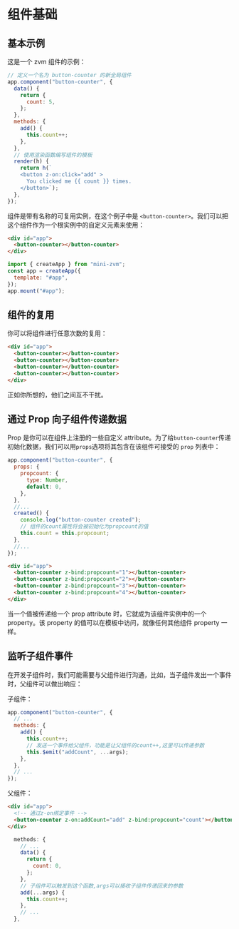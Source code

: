 # 组件基础

## 基本示例

这是一个 zvm 组件的示例：

```javascript
// 定义一个名为 button-counter 的新全局组件
app.component("button-counter", {
  data() {
    return {
      count: 5,
    };
  },
  methods: {
    add() {
      this.count++;
    },
  },
  // 使用渲染函数编写组件的模板
  render(h) {
    return h(`
    <button z-on:click="add" >
      You clicked me {{ count }} times.
    </button>`);
  },
});
```

组件是带有名称的可复用实例，在这个例子中是 `<button-counter>`。我们可以把这个组件作为一个根实例中的自定义元素来使用：

```html
<div id="app">
  <button-counter></button-counter>
</div>
```

```javascript
import { createApp } from "mini-zvm";
const app = createApp({
  template: "#app",
});
app.mount("#app");
```

## 组件的复用

你可以将组件进行任意次数的复用：

```html
<div id="app">
  <button-counter></button-counter>
  <button-counter></button-counter>
  <button-counter></button-counter>
  <button-counter></button-counter>
</div>
```

正如你所想的，他们之间互不干扰。

## 通过 Prop 向子组件传递数据

Prop 是你可以在组件上注册的一些自定义 attribute。为了给`button-counter`传递初始化数据，我们可以用`props`选项将其包含在该组件可接受的 `prop` 列表中：

```javascript
app.component("button-counter", {
  props: {
    propcount: {
      type: Number,
      default: 0,
    },
  },
  //...
  created() {
    console.log("button-counter created");
    // 组件的count属性将会被初始化为propcount的值
    this.count = this.propcount;
  },
  //...
});
```

```html
<div id="app">
  <button-counter z-bind:propcount="1"></button-counter>
  <button-counter z-bind:propcount="2"></button-counter>
  <button-counter z-bind:propcount="3"></button-counter>
  <button-counter z-bind:propcount="4"></button-counter>
</div>
```

当一个值被传递给一个 prop attribute 时，它就成为该组件实例中的一个 property。该 property 的值可以在模板中访问，就像任何其他组件 property 一样。

## 监听子组件事件

在开发子组件时，我们可能需要与父组件进行沟通，比如，当子组件发出一个事件时，父组件可以做出响应：

子组件：

```javascript
app.component("button-counter", {
  // ...
  methods: {
    add() {
      this.count++;
      // 发送一个事件给父组件，功能是让父组件的count++,这里可以传递参数
      this.$emit("addCount", ...args);
    },
  },
  // ...
});
```

父组件：

```html
<div id="app">
  <!-- 通过z-on绑定事件 -->
  <button-counter z-on:addCount="add" z-bind:propcount="count"></button-counter>
</div>
```

```javascript
  methods: {
    // ...
    data() {
      return {
        count: 0,
      };
    },
    // 子组件可以触发到这个函数,args可以接收子组件传递回来的参数
    add(...args) {
      this.count++;
    },
    // ...
  },
```
